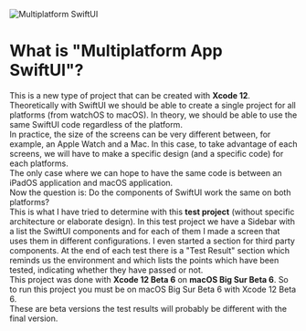 ![Multiplatform SwiftUI](https://user-images.githubusercontent.com/1082222/91602064-fbe33c80-e96a-11ea-9d74-9ddff98aa02a.jpg)

# What is "Multiplatform App SwiftUI"?

This is a new type of project that can be created with **Xcode 12**. <br>
Theoretically with SwiftUI we should be able to create a single project for all platforms (from watchOS to macOS). In theory, we should be able to use the same SwiftUI code regardless of the platform. <br>
In practice, the size of the screens can be very different between, for example, an Apple Watch and a Mac. In this case, to take advantage of each screens, we will have to make a specific design (and a specific code) for each platforms.<br>
The only case where we can hope to have the same code is between an iPadOS application and macOS application.<br>
Now the question is: Do the components of SwiftUI work the same on both platforms?<br>
This is what I have tried to determine with this **test project** (without specific architecture or elaborate design). In this test project we have a Sidebar with a list the SwiftUI components and for each of them I made a screen that uses them in different configurations. I even started a section for third party components. At the end of each test there is a "Test Result" section which reminds us the environment and which lists the points which have been tested, indicating whether they have passed or not.<br>
This project was done with **Xcode 12 Beta 6** on **macOS Big Sur Beta 6**. So to run this project you must be on macOS Big Sur Beta 6 with Xcode 12 Beta 6.<br>
These are beta versions the test results will probably be different with the final version.

